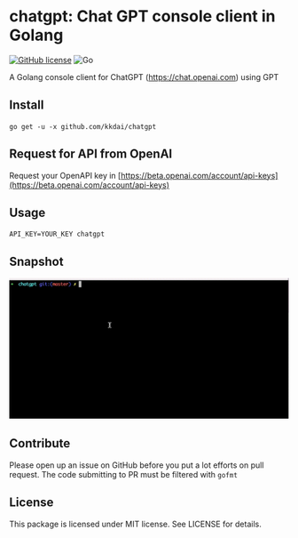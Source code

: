chatgpt: Chat GPT console client in Golang
======================

[![GitHub license](https://img.shields.io/badge/license-MIT-blue.svg)](https://raw.githubusercontent.com/kkdai/chatgpt/master/LICENSE) ![Go](https://github.com/kkdai/chatgpt/workflows/Go/badge.svg)

A Golang console client for ChatGPT (<https://chat.openai.com>) using GPT

Install
--------------

    go get -u -x github.com/kkdai/chatgpt

Request for API from OpenAI
---------------------

Request your OpenAPI key in [https://beta.openai.com/account/api-keys](https://beta.openai.com/account/api-keys)

Usage
---------------------

    API_KEY=YOUR_KEY chatgpt  

Snapshot
---------------
![](img/chatgpt.gif)

Contribute
---------------

Please open up an issue on GitHub before you put a lot efforts on pull request.
The code submitting to PR must be filtered with `gofmt`

License
---------------

This package is licensed under MIT license. See LICENSE for details.

